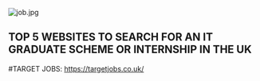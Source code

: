 ![job.jpg]({{site.baseurl}}/images/job.jpg)
## TOP 5 WEBSITES TO SEARCH FOR AN IT GRADUATE SCHEME OR INTERNSHIP IN THE UK

#TARGET JOBS: https://targetjobs.co.uk/

